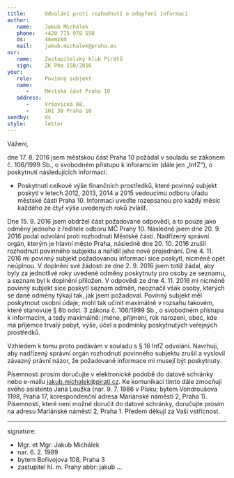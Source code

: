 ```yaml
---
title:      Odvolání proti rozhodnutí o odepření informací
author:
   name:    Jakub Michálek
   phone:   +420 775 978 550
   ds:      4memzkm
   mail:    jakub.michalek@praha.eu
our:
   name:    Zastupitelský klub Pirátů
   sign:    ZK Pha 158/2016
your:
   role:    Povinný subjekt
   name:    
      -     Městská část Praha 10
   address:
      -     Vršovická 68,
      -     101 38 Praha 10
sendby:     ds
style:      letter
---
```


Vážení,

dne 17. 8. 2016 jsem městskou část Praha 10 požádal v souladu se zákonem č. 106/1999 Sb., o svobodném přístupu k inforamcím (dále jen „InfZ“), o poskytnutí následujících informací:

* Poskytnutí celkové výše finančních prostředků, které povinný subjekt poskytl v letech 2012, 2013, 2014 a 2015 vedoucímu odboru úřadu městské části Praha 10. Informaci uveďte rozepsanou pro každý měsíc každého ze čtyř výše uvedených roků zvlášť.

Dne 15. 9. 2016 jsem obdržel část požadované odpovědi, a to pouze jako odměny jednoho z ředitele odboru MČ Prahy 10. Následně jsem dne 20. 9. 2016 podal odvolání proti rozhodnutí Městské části. Nadřízený správní orgán, kterým je hlavní město Praha, následně dne 20. 10. 2016 zrušil rozhodnutí povinného subjektu a nařídil jeho nové projednání. Dne 4. 11. 2016 mi povinný subjekt požadovanou informaci sice poskytl, nicméně opět neúplnou. V doplnění své žádosti ze dne 2. 9. 2016 jsem totiž žádal, aby byly za jednotlivé roky uvedené odměny poskytnuty pro osoby ze seznamu, a seznam byl k doplnění přiložen. V odpovědi ze dne 4. 11. 2016 mi nicméně povinný subjekt sice poskytl seznam odměn, neoznačil však osoby, kterých se dané odměny týkají tak, jak jsem požadoval. Povinný subjekt měl poskytnout osobní údaje; mohl tak učinit maximálně v rozsahu takovém, které stanovuje § 8b odst. 3 zákona č. 106/1999 Sb., o svobodném přístupu k informacím, a tedy maximálně: jméno, příjmení, rok narození, obec, kde má příjemce trvalý pobyt, výše, účel a podmínky poskytnutých veřejných prostředků.

Vzhledem k tomu proto podávám v souladu s § 16 InfZ odvolání. Navrhuji, aby nadřízený správní orgán rozhodnutí povinného subjektu zrušil a vyslovil závazný právní názor, že požadované informace mi musejí být poskytnuty.

Písemnosti prosím doručujte v elektronické podobě do datové schránky nebo e-mailu jakub.michalek@pirati.cz. Ke komunikaci tímto dále zmocňuji svého asistenta Jana Loužka (nar. 9. 7. 1986 v Písku; bytem Vondroušova 1198, Praha 17, korespondenční adresa Mariánské náměstí 2, Praha 1). Písemnosti, které není možné doručit do datové schránky, doručujte prosím na adresu Mariánské náměstí 2, Praha 1. Předem děkuji za Vaši vstřícnost.

---
signature:
  - Mgr. et Mgr. Jakub Michálek
  - nar. 6. 2. 1989
  - bytem Bořivojova 108, Praha 3
  - zastupitel hl. m. Prahy
abbr:       jakub
...
